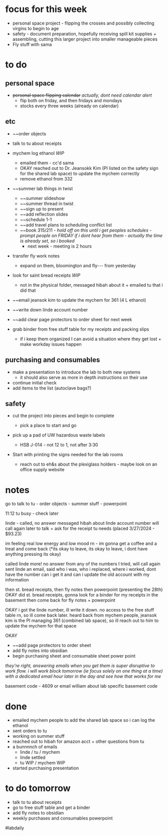 # focus for this week
- personal space project - flipping the crosses and possibly collecting virgins to begin to age
- safety - document preparation, hopefully receiving spill kit supplies + assembling, cutting this larger project into smaller manageable pieces
- Fly stuff with sama

# to do
## personal space
- ~~personal space flipping calendar~~ *actually, dont need calendar alert*
	- flip both on friday, and then fridays and mondays
	- stocks every three weeks (already on calendar)

## etc
- ~~order objects
- talk to tu about receipts 
- mychem log ethanol *WIP*
	- emailed them - cc'd sama
	- OKAY reached out to Dr. Jeansokk Kim (PI listed on the safety sign for the shared lab space) to update the mychem correctly
	- remove ethanol from 332
- ~~summer lab things in twist
	- ~~summer slideshow
	- ~~summer thread in twist
	- ~~sign up to present
	- ~~add reflection slides
	- ~~schedule 1-1 
	- ~~add travel plans to scheduling conflict list
	- ~~book 315/211 - *hold off on this until i get peoples schedules - prompt people on FRIDAY if i dont hear from them* - *actually the time is already set, so i booked*
		- next week - meeting is 2 hours
- transfer fly work notes
	- expand on them, bloomington and fly--- from yesterday
- look for saint bread receipts *WIP*
	- not in the physical folder, messaged hibah about it + emailed tu that i did that

- ~~email jeansok kim to update the mychem for 361 (4 L ethanol)
- ~~write down linde account number
- ~~add clear page protectors to order sheet for next week 

- grab binder from free stuff table for my receipts and packing slips 
	- if i keep them organized I can avoid a situation where they get lost + make workday issues happen
## purchasing and consumables
- make a presentation to introduce the lab to both new systems
	- it should also serve as more in depth instructions on their use
- continue initial check
- add items to the list (autoclave bags?)

## safety
- cut the project into pieces and begin to complete
	- pick a place to start and go
- pick up a pad of UW hazardous waste labels 
	- HSB J-014 - not 12 to 1, not after 3:30

- Start with printing the signs needed for the lab rooms
	- reach out to eh&s about the plexiglass holders - maybe look on an office supply website




# notes

go to talk to tu - order objects - summer stuff - powerpoint

11:12 tu busy - check later

linde - called, no answer
messaged hibah about linde account number
will call again later to talk + ask for the receipt tu needs (placed 3/27/2024 - $93.23)

im feeling real low energy and low mood rn - im gonna get a coffee and a treat and come back (*its okay to leave, its okay to leave, i dont have anything pressing its okay)

called linde more! no answer from any of the numbers I tried, will call again 
sent linde an email, said who i was, who i replaced, where i worked, dont have the number can i get it and can i update the old account with my information

 then st. bread receipts, then fly notes then powerpoint (presenting the 28th)
 OKAY did st. bread receipts, gonna look for a binder for my receipts in the basement then come back for fly notes + powerpoint

OKAY
i got the linde number, ill write it down. no access to the free stuff table rn, so ill come back later. heard back from mychem people, jeansok kim is the PI managing 361 (combined lab space), so ill reach out to him to update the mychem for that space

OKAY 
- ~~add page protectors to order sheet
- add fly notes into obsidian
- begin purchasing sheet and consumable sheet power point

*they're right, answering emails when you get them is super disruptive to work flow. i will work block tomorrow (ie focus solely on one thing at a time) with a dedicated email hour later in the day and see how that works for me*

basement code - 4609 or email william about lab specific basement code
# done
- emailed mychem people to add the shared lab space so i can log the ethanol
- sent orders to tu
- working on summer stuff
- reached out to hibah for amazon acct + other questions from tu
- a bunnnnch of emails
	- linde / tu / mychem
	- linde settled
	- tu WIP / mychem WIP
- started purchasing presentation
# to do tomorrow 
- talk to tu about receipts
- go to free stuff table and get a binder
- add fly notes to obsidian 
- weekly purchases and consumables powerpoint 

#labdaily 